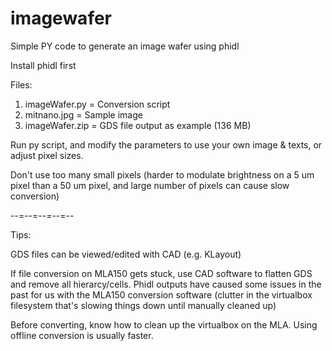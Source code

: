# imagewafer
Simple PY code to generate an image wafer using phidl

Install phidl first

Files:
1. imageWafer.py = Conversion script
2. mitnano.jpg = Sample image
3. imageWafer.zip = GDS file output as example (136 MB)

Run py script, and modify the parameters to use your own image & texts, or adjust pixel sizes.

Don't use too many small pixels (harder to modulate brightness on a 5 um pixel than a 50 um pixel, and large number of pixels can cause slow conversion)

--=--=--=--=--

Tips:

GDS files can be viewed/edited with CAD (e.g. KLayout)

If file conversion on MLA150 gets stuck, use CAD software to flatten GDS and remove all hierarcy/cells.
Phidl outputs have caused some issues in the past for us with the MLA150 conversion software (clutter in the virtualbox filesystem that's slowing things down until manually cleaned up)

Before converting, know how to clean up the virtualbox on the MLA. Using offline conversion is usually faster.
